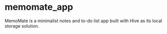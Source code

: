 # memomate_app

MemoMate is a minimalist notes and to-do list app built with Hive as its local storage solution.
